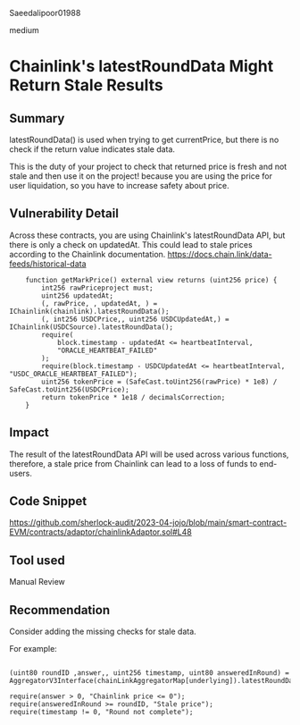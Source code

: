 Saeedalipoor01988

medium

# Chainlink's latestRoundData Might Return Stale Results

## Summary
latestRoundData() is used when trying to get currentPrice, but there is no check if the return value indicates stale data.

This is the duty of your project to check that returned price is fresh and not stale and then use it on the project! because you are using the price for user liquidation, so you have to increase safety about price.

## Vulnerability Detail
Across these contracts, you are using Chainlink's latestRoundData API, but there is only a check on updatedAt. This could lead to stale prices according to the Chainlink documentation.
https://docs.chain.link/data-feeds/historical-data

```solidity
    function getMarkPrice() external view returns (uint256 price) {
        int256 rawPriceproject must;
        uint256 updatedAt;
        (, rawPrice, , updatedAt, ) = IChainlink(chainlink).latestRoundData();
        (, int256 USDCPrice,, uint256 USDCUpdatedAt,) = IChainlink(USDCSource).latestRoundData();
        require(
            block.timestamp - updatedAt <= heartbeatInterval,
            "ORACLE_HEARTBEAT_FAILED"
        );
        require(block.timestamp - USDCUpdatedAt <= heartbeatInterval, "USDC_ORACLE_HEARTBEAT_FAILED");
        uint256 tokenPrice = (SafeCast.toUint256(rawPrice) * 1e8) / SafeCast.toUint256(USDCPrice);
        return tokenPrice * 1e18 / decimalsCorrection;
    }
```

## Impact
The result of the latestRoundData API will be used across various functions, therefore, a stale price from Chainlink can lead to a loss of funds to end-users.

## Code Snippet
https://github.com/sherlock-audit/2023-04-jojo/blob/main/smart-contract-EVM/contracts/adaptor/chainlinkAdaptor.sol#L48

## Tool used
Manual Review

## Recommendation
Consider adding the missing checks for stale data.

For example:
```solidity

(uint80 roundID ,answer,, uint256 timestamp, uint80 answeredInRound) = AggregatorV3Interface(chainLinkAggregatorMap[underlying]).latestRoundData();

require(answer > 0, "Chainlink price <= 0"); 
require(answeredInRound >= roundID, "Stale price");
require(timestamp != 0, "Round not complete");
```